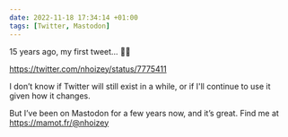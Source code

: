 ```yaml
---
date: 2022-11-18 17:34:14 +01:00
tags: [Twitter, Mastodon]
---
```


15 years ago, my first tweet… 🤷‍♂️

https://twitter.com/nhoizey/status/7775411

I don’t know if Twitter will still exist in a while, or if I'll continue to use it given how it changes.

But I’ve been on Mastodon for a few years now, and it’s great. Find me at https://mamot.fr/@nhoizey
